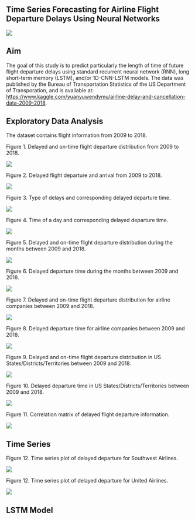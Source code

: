 ## Time Series Forecasting for Airline Flight Departure Delays Using Neural Networks


![](image/airport.png)


## Aim

The goal of this study is to predict particularly the length of time of future flight departure delays using standard recurrent neural network (RNN), long short-term memory (LSTM), and/or 1D-CNN-LSTM models.  The data was published by the Bureau of Transportation Statistics of the US Department of Transporation, and is available at: https://www.kaggle.com/yuanyuwendymu/airline-delay-and-cancellation-data-2009-2018.

## Exploratory Data Analysis

The dataset contains flight information from 2009 to 2018.


Figure 1.  Delayed and on-time flight departure distribution from 2009 to 2018.

![](image/flightDeparture2009_2018.png)


Figure 2.  Delayed flight departure and arrival from 2009 to 2018.

![](image/delayedDeparture2009_2018.png)


Figure 3.  Type of delays and corresponding delayed departure time.

![](image/boxplotDelay.png)


Figure 4.  Time of a day and corresponding delayed departure time.

![](image/boxplotTime.png)


Figure 5.  Delayed and on-time flight departure distribution during the months between 2009 and 2018.

![](image/months.png)


Figure 6.  Delayed departure time during the months between 2009 and 2018.

![](image/boxplotMonths.png)


Figure 7.  Delayed and on-time flight departure distribution for airline companies between 2009 and 2018.

![](image/airline.png)


Figure 8.  Delayed departure time for airline companies between 2009 and 2018.

![](image/boxplotAirline.png)


Figure 9.  Delayed and on-time flight departure distribution in US States/Districts/Territories between 2009 and 2018.

![](image/states.png)


Figure 10.  Delayed departure time in US States/Districts/Territories between 2009 and 2018.

![](image/boxplotStates.png)


Figure 11.  Correlation matrix of delayed flight departure information.

![](image/correlation_matrix.png)


## Time Series

Figure 12.  Time series plot of delayed departure for Southwest Airlines.

![](image/time_series_sw.png)


Figure 12.  Time series plot of delayed departure for United Airlines.

![](image/time_series_ua.png)


## LSTM Model